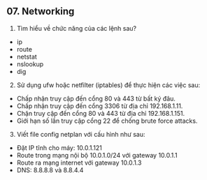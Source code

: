 ## 07. Networking

1. Tìm hiểu về chức năng của các lệnh sau?

- ip
- route
- netstat
- nslookup
- dig

2. Sử dụng ufw hoặc netfilter (iptables) để thực hiện các việc sau:

- Chấp nhận truy cập đến cổng 80 và 443 từ bất ký đâu.
- Chấp nhận truy cập đến cổng 3306 từ địa chỉ 192.168.1.11.
- Chặn truy cập đến cổng 80 và 443 từ địa chỉ 192.168.1.151.
- Giới hạn số lần truy cập cổng 22 để chống brute force attacks.

3. Viết file config netplan với cấu hình như sau:

- Đặt IP tĩnh cho máy: 10.0.1.121
- Route trong mạng nội bộ 10.0.1.0/24 với gateway 10.0.1.1
- Route ra mạng internet với gateway 10.0.1.3
- DNS: 8.8.8.8 và 8.8.4.4
